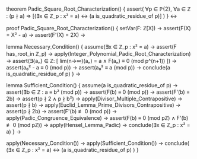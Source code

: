 theorem Padic_Square_Root_Characterization() {
  assert(
    ∀p ∈ ℙ\{2}, ∀a ∈ ℤ : (p ∤ a) ⇒
    [(∃x ∈ ℤ_p : x² = a) ↔ (a is_quadratic_residue_of p)]
  )
} ↔

proof Padic_Square_Root_Characterization() {
  setVar(F: ℤ[X]) →
  assert(F(X) = X² - a) →
  assert(F'(X) = 2X) →

  lemma Necessary_Condition() {
    assume(∃x ∈ ℤ_p : x² = a) →
    assert(F has_root_in ℤ_p) →
    apply(Integer_Polynomial_Padic_Root_Characterization) →
    assert(∃{aₙ} ∈ ℤ: [
      lim(n→∞)(aₙ) = a ∧
      F(aₙ) ≡ 0 (mod p^(n+1))
    ]) →
    assert(a₀² - a ≡ 0 (mod p)) →
    assert(a₀² ≡ a (mod p)) →
    conclude(a is_quadratic_residue_of p)
  } →

  lemma Sufficient_Condition() {
    assume(a is_quadratic_residue_of p) →
    assert(∃b ∈ ℤ : a ≡ b² (mod p)) →
    assert(F(b) ≡ 0 (mod p)) →
    assert(F'(b) = 2b) →
    assert(p ∤ 2 ∧ p ∤ b²) →
    apply(Divisor_Multiple_Contrapositive) →
    assert(p ∤ b) →
    apply(Euclid_Lemma_Prime_Divisors_Contrapositive) →
    assert(p ∤ 2b) →
    assert(F'(b) ≢ 0 (mod p)) →
    apply(Padic_Congruence_Equivalence) →
    assert(F(b) ≡ 0 (mod pℤ) ∧ F'(b) ≢ 0 (mod pℤ)) →
    apply(Hensel_Lemma_Padic) →
    conclude(∃x ∈ ℤ_p : x² = a)
  } →

  apply(Necessary_Condition()) →
  apply(Sufficient_Condition()) →
  conclude(
    (∃x ∈ ℤ_p : x² = a) ↔ (a is_quadratic_residue_of p)
  )
}